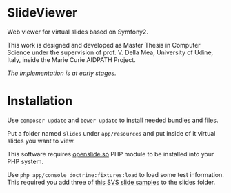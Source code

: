 # SlideViewer
Web viewer for virtual slides based on Symfony2.

This work is designed and developed as Master Thesis in Computer Science under the supervision of prof. V. Della Mea, University of Udine, Italy, inside the Marie Curie AIDPATH Project.

_The implementation is at early stages._

# Installation
Use `composer update` and `bower update` to install needed bundles and files.

Put a folder named `slides` under `app/resources` and put inside of it virtual slides you want to view.

This software requires [openslide.so](https://github.com/BlakSneil/Openslide-PHP-Bindings/blob/master/openslide.so) PHP module to be installed into your PHP system.

Use `php app/console doctrine:fixtures:load` to load some test information. This required you add three of [this SVS slide samples](http://openslide.cs.cmu.edu/download/openslide-testdata/Aperio/) to the slides folder.
